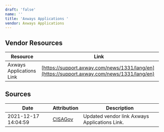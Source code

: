 ```yaml
---
draft: 'false'
name: ''
title: 'Axways Applications '
vendor: Axways Applications
---
```


## Vendor Resources
| Resource | Link |
| --- | --- |
| Axways Applications Link | [https://support.axway.com/news/1331/lang/en](https://support.axway.com/news/1331/lang/en) |



## Sources
| Date | Attribution | Description |
| --- | --- | --- |
| 2021-12-17 14:04:59 | [CISAGov](https://raw.githubusercontent.com/cisagov/log4j-affected-db/develop/README.md) | Updated vendor link Axways Applications Link.  |
